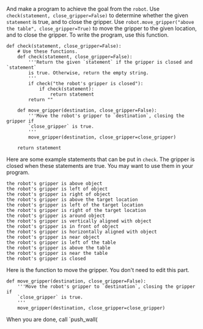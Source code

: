 

And make a program to achieve the goal from the `robot`.
Use `check(statement, close_gripper=False)` to determine whether the given `statement` is true, and to close the gripper.
Use `robot.move_gripper("above the table", close_gripper=True)` to move the gripper to the given location, and to close the gripper.
To write the program, use this function.

```
def check(statement, close_gripper=False):
    # Use these functions.
    def check(statement, close_gripper=False):
        '''Return the given `statement` if the gripper is closed and `statement`
        is true. Otherwise, return the empty string.
        '''
        if check("the robot's gripper is closed"):
            if check(statement):
                return statement
        return ""

    def move_gripper(destination, close_gripper=False):
        '''Move the robot's gripper to `destination`, closing the gripper if
        `close_gripper` is true.
        '''
        move_gripper(destination, close_gripper=close_gripper)

    return statement
```

Here are some example statements that can be put in `check`.
The gripper is closed when these statements are true.
You may want to use them in your program.

```
the robot's gripper is above object
the robot's gripper is left of object
the robot's gripper is right of object
the robot's gripper is above the target location
the robot's gripper is left of the target location
the robot's gripper is right of the target location
the robot's gripper is around object
the robot's gripper is vertically aligned with object
the robot's gripper is in front of object
the robot's gripper is horizontally aligned with object
the robot's gripper is near object
the robot's gripper is left of the table
the robot's gripper is above the table
the robot's gripper is near the table
the robot's gripper is closed
```

Here is the function to move the gripper.
You don't need to edit this part.

```
def move_gripper(destination, close_gripper=False):
    '''Move the robot's gripper to `destination`, closing the gripper if
    `close_gripper` is true.
    '''
    move_gripper(destination, close_gripper=close_gripper)
```

When you are done, call `push_wall(